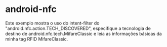 # android-nfc
Este exemplo mostra o uso do intent-filter do "android.nfc.action.TECH_DISCOVERED", especifique a tecnologia de destino de android.nfc.tech.MifareClassic e leia as informações básicas da minha tag RFID MifareClassic.
